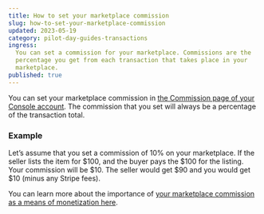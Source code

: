 ```yaml
---
title: How to set your marketplace commission
slug: how-to-set-your-marketplace-commission
updated: 2023-05-19
category: pilot-day-guides-transactions
ingress:
  You can set a commission for your marketplace. Commissions are the
  percentage you get from each transaction that takes place in your
  marketplace.
published: true
---
```


You can set your marketplace commission in
[the Commission page of your Console account](https://flex-console.sharetribe.com/a/transactions/commission/).
The commission that you set will always be a percentage of the
transaction total.

### Example

Let’s assume that you set a commission of 10% on your marketplace. If
the seller lists the item for $100, and the buyer pays the $100 for the
listing. Your commission will be $10. The seller would get $90 and you
would get \$10 (minus any Stripe fees).

You can learn more about the importance of
[your marketplace commission as a means of monetization here](https://www.sharetribe.com/docs/operator-guides/why-is-commission-important/).
